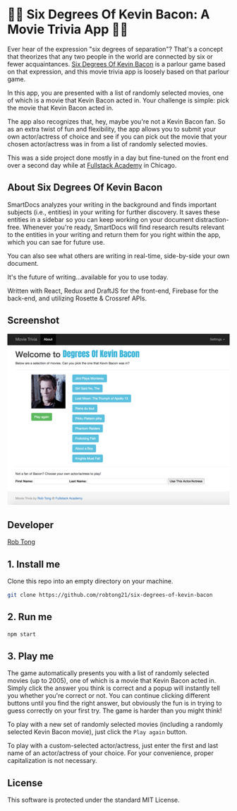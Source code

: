 # 🎥🎥 Six Degrees Of Kevin Bacon: A Movie Trivia App 🎥🎥

Ever hear of the expression "six degrees of separation"? That's a concept that theorizes that any two people in the world are connected by six or fewer acquaintances. [Six Degrees Of Kevin Bacon](https://en.wikipedia.org/wiki/Six_Degrees_of_Kevin_Bacon) is a parlour game based on that expression, and this movie trivia app is loosely based on that parlour game.

In this app, you are presented with a list of randomly selected movies, one of which is a movie that Kevin Bacon acted in. Your challenge is simple: pick the movie that Kevin Bacon acted in.

The app also recognizes that, hey, maybe you're not a Kevin Bacon fan. So as an extra twist of fun and flexibility, the app allows you to submit your own actor/actress of choice and see if you can pick out the movie that your chosen actor/actress was in from a list of randomly selected movies.

This was a side project done mostly in a day but fine-tuned on the front end over a second day while at [Fullstack Academy](https://www.fullstackacademy.com/) in Chicago.

## About Six Degrees Of Kevin Bacon

SmartDocs analyzes your writing in the background and finds important subjects (i.e., entities) in your writing for further discovery. It saves these entities in a sidebar so you can keep working on your document distraction-free. Whenever you're ready, SmartDocs will find research results relevant to the entities in your writing and return them for you right within the app, which you can sae for future use.

You can also see what others are writing in real-time, side-by-side your own document.

It's the future of writing...available for you to use today.

Written with React, Redux and DraftJS for the front-end, Firebase for the back-end, and utilizing Rosette & Crossref APIs.


## Screenshot

![alt text](https://github.com/robtong21/six-degrees-of-kevin-bacon/blob/master/screenshots/bacon.png?raw=true)


## Developer

[Rob Tong](https://www.linkedin.com/in/rob-tong-86531a1/)


## 1. Install me

Clone this repo into an empty directory on your machine.

```sh
git clone https://github.com/robtong21/six-degrees-of-kevin-bacon
```


## 2. Run me

```sh
npm start
```


## 3. Play me

The game automatically presents you with a list of randomly selected movies (up to 2005), one of which is a movie that Kevin Bacon acted in. Simply click the answer you think is correct and a popup will instantly tell you whether you're correct or not. You can continue clicking different buttons until you find the right answer, but obviously the fun is in trying to guess correctly on your first try. The game is harder than you might think!

To play with a new set of randomly selected movies (including a randomly selected Kevin Bacon movie), just click the ```Play again``` button.

To play with a custom-selected actor/actress, just enter the first and last name of an actor/actress of your choice. For your convenience, proper capitalization is not necessary.


## License

This software is protected under the standard MIT License.
